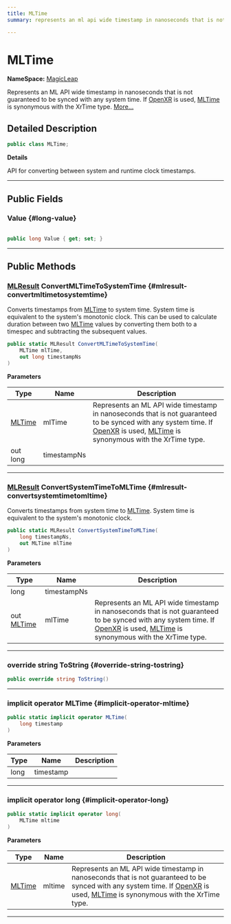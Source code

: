 ```yaml
---
title: MLTime
summary: represents an ml api wide timestamp in nanoseconds that is not guaranteed to be synced with any system time. if openxr is used, mltime is synonymous with the xrtime type. 

---
```


# MLTime



**NameSpace:** 
[MagicLeap](/unity-api/api/UnityEngine.XR.MagicLeap/UnityEngine.XR.MagicLeap.md) 


Represents an ML API wide timestamp in nanoseconds that is not guaranteed to be synced with any system time. If [OpenXR](/unity-api/api/UnityEngine.XR.OpenXR/UnityEngine.XR.OpenXR.md) is used, [MLTime](/unity-api/api/UnityEngine.XR.MagicLeap/MLTime/UnityEngine.XR.MagicLeap.MLTime.md) is synonymous with the XrTime type.   [More...](#detailed-description)  




## Detailed Description

```csharp
public class MLTime; 
```


**Details**

API for converting between system and runtime clock timestamps. 





-----------



## Public Fields

### Value {#long-value}

```csharp

public long Value { get; set; }

```






-----------

## Public Methods

### [MLResult](/unity-api/api/UnityEngine.XR.MagicLeap/UnityEngine.XR.MagicLeap.MLResult.md) ConvertMLTimeToSystemTime {#mlresult-convertmltimetosystemtime}

Converts timestamps from [MLTime](/unity-api/api/UnityEngine.XR.MagicLeap/MLTime/UnityEngine.XR.MagicLeap.MLTime.md) to system time. System time is equivalent to the system's monotonic clock. This can be used to calculate duration between two [MLTime](/unity-api/api/UnityEngine.XR.MagicLeap/MLTime/UnityEngine.XR.MagicLeap.MLTime.md) values by converting them both to a timespec and subtracting the subsequent values. 

```csharp
public static MLResult ConvertMLTimeToSystemTime(
    MLTime mlTime,
    out long timestampNs
)
```


**Parameters**

| Type | Name  | Description  | 
|--|--|--|
| [MLTime](/unity-api/api/UnityEngine.XR.MagicLeap/MLTime/UnityEngine.XR.MagicLeap.MLTime.md) |mlTime|Represents an ML API wide timestamp in nanoseconds that is not guaranteed to be synced with any system time. If [OpenXR](/unity-api/api/UnityEngine.XR.OpenXR/UnityEngine.XR.OpenXR.md) is used, [MLTime](/unity-api/api/UnityEngine.XR.MagicLeap/MLTime/UnityEngine.XR.MagicLeap.MLTime.md) is synonymous with the XrTime type. |
| out long |timestampNs||






-----------

### [MLResult](/unity-api/api/UnityEngine.XR.MagicLeap/UnityEngine.XR.MagicLeap.MLResult.md) ConvertSystemTimeToMLTime {#mlresult-convertsystemtimetomltime}

Converts timestamps from system time to [MLTime](/unity-api/api/UnityEngine.XR.MagicLeap/MLTime/UnityEngine.XR.MagicLeap.MLTime.md). System time is equivalent to the system's monotonic clock. 

```csharp
public static MLResult ConvertSystemTimeToMLTime(
    long timestampNs,
    out MLTime mlTime
)
```


**Parameters**

| Type | Name  | Description  | 
|--|--|--|
| long |timestampNs||
| out [MLTime](/unity-api/api/UnityEngine.XR.MagicLeap/MLTime/UnityEngine.XR.MagicLeap.MLTime.md) |mlTime|Represents an ML API wide timestamp in nanoseconds that is not guaranteed to be synced with any system time. If [OpenXR](/unity-api/api/UnityEngine.XR.OpenXR/UnityEngine.XR.OpenXR.md) is used, [MLTime](/unity-api/api/UnityEngine.XR.MagicLeap/MLTime/UnityEngine.XR.MagicLeap.MLTime.md) is synonymous with the XrTime type. |






-----------

### override string ToString {#override-string-tostring}

```csharp
public override string ToString()
```






-----------

### implicit operator MLTime {#implicit-operator-mltime}

```csharp
public static implicit operator MLTime(
    long timestamp
)
```


**Parameters**

| Type | Name  | Description  | 
|--|--|--|
| long |timestamp||






-----------

### implicit operator long {#implicit-operator-long}

```csharp
public static implicit operator long(
    MLTime mltime
)
```


**Parameters**

| Type | Name  | Description  | 
|--|--|--|
| [MLTime](/unity-api/api/UnityEngine.XR.MagicLeap/MLTime/UnityEngine.XR.MagicLeap.MLTime.md) |mltime|Represents an ML API wide timestamp in nanoseconds that is not guaranteed to be synced with any system time. If [OpenXR](/unity-api/api/UnityEngine.XR.OpenXR/UnityEngine.XR.OpenXR.md) is used, [MLTime](/unity-api/api/UnityEngine.XR.MagicLeap/MLTime/UnityEngine.XR.MagicLeap.MLTime.md) is synonymous with the XrTime type. |






-----------

